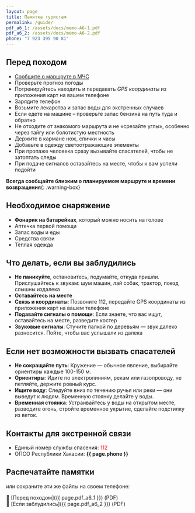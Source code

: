 ```yaml
---
layout: page
title: Памятка туристам
permalink: /guide/
pdf_a6_1: /assets/docs/memo-A6-1.pdf
pdf_a6_2: /assets/docs/memo-A6-2.pdf
phone: "7 923 395 90 81"
---
```


## Перед походом

- [Сообщите о маршруте в МЧС](https://19.mchs.gov.ru/deyatelnost/poleznaya-informaciya/registraciya-turisticheskih-grupp)
- Проверьте прогноз погоды
- Потренируйтесь находить и передавать _GPS координаты_ из приложения карт на вашем телефоне
- Зарядите телефон
- Возьмите лекарства и запас воды для экстренных случаев
- Если едете на машине – проверьте запас бензина на путь туда и обратно
- Не отходите от знакомого маршрута и не «срезайте углы», особенно через тайгу или болотистую местность
- Держите в кармане нож, спички и часы
- Добавьте в одежду светоотражающие элементы
- При пропаже человека сразу вызывайте спасателей, чтобы не затоптать следы
- При подаче сигналов оставайтесь на месте, чтобы к вам успели подойти

**Всегда сообщайте близким о планируемом маршруте и времени возвращения**{: .warning-box}

## Необходимое снаряжение

- __Фонарик на батарейках__, который можно носить на голове
- Аптечка первой помощи
- Запас воды и еды
- Средства связи
- Тёплая одежда

## Что делать, если вы заблудились

- **Не паникуйте**, остановитесь, подумайте, откуда пришли. Прислушайтесь к звукам: шум машин, лай собак, трактор, поезд слышны издалека
- **Оставайтесь на месте**
- **Связь и координаты**: Позвоните 112, передайте GPS координаты из приложения карт на вашем телефоне
- **Подавайте сигналы о помощи**: Если знаете, что вас ищут, оставайтесь на месте, разведите костер
- **Звуковые сигналы**: Стучите палкой по деревьям — звук далеко разносится. Пойте, чтобы вас услышали из далека

## Если нет возможности вызвать спасателей

- **Не сокращайте путь**: Кружение — обычное явление, выбирайте ориентиры каждые 100-150 м.
- **Ориентиры**: Идите по электролиниям, рекам или газопроводу, не петляйте, держите ровный курс.
- **Ищите воду**: Следуйте вниз по течению ручья или реки — они выведут к людям. Временную стоянку делайте у воды.
- **Временная стоянка**: Устраивайтесь у воды на открытом месте, разводите огонь, стройте временное укрытие, сделайте подстилку из веток.

## Контакты для экстренной связи

- Единый номер службы спасения: <span style="color:red">112</span>
- ОПСО Республики Хакасии: **{{ page.phone }}**

## Распечатайте памятки

или сохраните эти же файлы на своем телефоне:

📄 [Перед походом]({{ page.pdf_a6_1 }}) (PDF)  
📄 [Если заблудились]({{ page.pdf_a6_2 }}) (PDF)
